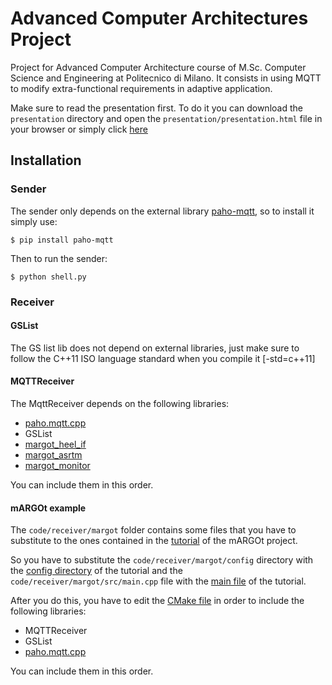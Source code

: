# Advanced Computer Architectures Project
Project for Advanced Computer Architecture course of M.Sc. Computer Science and Engineering at Politecnico di Milano. It consists in using MQTT to modify extra-functional requirements in adaptive application.

Make sure to read the presentation first. To do it you can download the `presentation` directory and open the `presentation/presentation.html` file in your browser or simply click [here](http://htmlpreview.github.io/?https://github.com/MarcoIeni/aca_project/blob/master/presentation/presentation.html)

## Installation

### Sender
The sender only depends on the external library [paho-mqtt](https://pypi.python.org/pypi/paho-mqtt/), so to install it simply use:
```shell
$ pip install paho-mqtt
```

Then to run the sender:
```shell
$ python shell.py
```

### Receiver

#### GSList
The GS list lib does not depend on external libraries, just make sure to follow the C++11 ISO language standard when you compile it [-std=c++11]

#### MQTTReceiver
The MqttReceiver depends on the following libraries:
* [paho.mqtt.cpp](https://github.com/eclipse/paho.mqtt.cpp)
* GSList
* [margot_heel_if](https://gitlab.com/margot_project/core/tree/master/margot_heel/margot_heel_if)
* [margot_asrtm](https://gitlab.com/margot_project/core/tree/master/framework/asrtm)
* [margot_monitor](https://gitlab.com/margot_project/core/tree/master/framework/monitor)

You can include them in this order.

#### mARGOt example
The `code/receiver/margot` folder contains some files that you have to substitute to the ones contained in the [tutorial](https://gitlab.com/margot_project/tutorial) of the mARGOt project.

So you have to substitute the `code/receiver/margot/config` directory with the [config directory](https://gitlab.com/margot_project/tutorial/tree/master/config) of the tutorial and the `code/receiver/margot/src/main.cpp` file with the [main file](https://gitlab.com/margot_project/tutorial/blob/master/src/main.cpp) of the tutorial.

After you do this, you have to edit the [CMake file](https://gitlab.com/margot_project/tutorial/blob/master/CMakeLists.txt) in order to include the following libraries:
* MQTTReceiver
* GSList
* [paho.mqtt.cpp](https://github.com/eclipse/paho.mqtt.cpp)

You can include them in this order.
